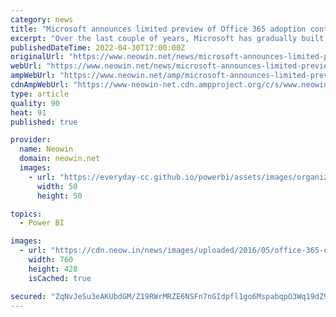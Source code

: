```yaml
---
category: news
title: "Microsoft announces limited preview of Office 365 adoption content pack for Power BI"
excerpt: "Over the last couple of years, Microsoft has gradually built up the capability and availability of its Power BI product. Back at the start of this year, the company released Power BI for Windows ..."
publishedDateTime: 2022-04-30T17:00:00Z
originalUrl: "https://www.neowin.net/news/microsoft-announces-limited-preview-of-office-365-adoption-content-pack-for-power-bi/"
webUrl: "https://www.neowin.net/news/microsoft-announces-limited-preview-of-office-365-adoption-content-pack-for-power-bi/"
ampWebUrl: "https://www.neowin.net/amp/microsoft-announces-limited-preview-of-office-365-adoption-content-pack-for-power-bi/"
cdnAmpWebUrl: "https://www-neowin-net.cdn.ampproject.org/c/s/www.neowin.net/amp/microsoft-announces-limited-preview-of-office-365-adoption-content-pack-for-power-bi/"
type: article
quality: 90
heat: 91
published: true

provider:
  name: Neowin
  domain: neowin.net
  images:
    - url: "https://everyday-cc.github.io/powerbi/assets/images/organizations/neowin.net-50x50.jpg"
      width: 50
      height: 50

topics:
  - Power BI

images:
  - url: "https://cdn.neow.in/news/images/uploaded/2016/05/office-365-devices_story.jpg"
    width: 760
    height: 428
    isCached: true

secured: "ZqNvJeSu3eAKUbdGM/Z19RWrMRZE6NSFn7nGIdpfl1go6MspabqpO3Wq19dZ9q82DCop8N7+aj/1XiDu8uVO8GSjHlkRlgYQ0dsM+6v1iGaMoNrjvv3l1eJnyzEY4ABHLnSIFQJuKQJCk9ChpTN01CoCUsuGJ3ZElggmBDCLtKA8pnoN5YqsVfihu6CONYJKpmWl+C4G/DE8w5A9hiSuR+3V4fGZ6+jRC7BwgFHPBSKO+ff6wlg6SnpmV5+KAOoN8Nk1xgDtecro/dkzj9Ng2W4sT5XKPrqhnUCpzrdttYCfFl6DJWNU51aG3Z1N31R2GehXs0G/j/fCAfSBYv18bzjM/lsKE5hE87tPoyLZMm4=;2lWRs471hfAG5/Jx/w+7gg=="
---
```


